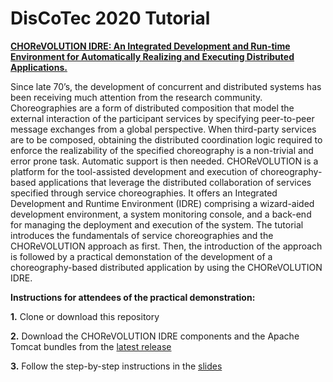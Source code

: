 # DisCoTec 2020 Tutorial 

[**CHOReVOLUTION IDRE: An Integrated Development and Run-time Environment for Automatically Realizing and Executing Distributed Applications.**](https://www.discotec.org/2020/tutorials#chorevolution-idre-an-integrated-development-and-run-time-environment-for-automatically-realizing-and-executing-distributed-applications)

Since late 70’s, the development of concurrent and distributed systems has been receiving much attention from the research community. Choreographies are a form of distributed composition that model the external interaction of the participant services by specifying peer-to-peer message exchanges from a global perspective. When third-party services are to be composed, obtaining the distributed coordination logic required to enforce the realizability of the specified choreography is a non-trivial and error prone task. Automatic support is then needed. CHOReVOLUTION is a platform for the tool-assisted development and execution of choreography-based applications that leverage the distributed collaboration of services specified through service choreographies. It offers an Integrated Development and Runtime Environment (IDRE) comprising a wizard-aided development environment, a system monitoring console, and a back-end for managing the deployment and execution of the system. The tutorial introduces the fundamentals of service choreographies and the CHOReVOLUTION approach as first. Then, the introduction of the approach is followed by a practical demonstation of the development of a choreography-based distributed application by using the CHOReVOLUTION IDRE. 

**Instructions for attendees of the practical demonstration:**

**1.** Clone or download this repository

**2.** Download the CHOReVOLUTION IDRE components and the Apache Tomcat bundles from the [latest release](https://github.com/chorevolution/CHOReVOLUTION-IDRE/releases)

**3.** Follow the step-by-step instructions in the [slides](https://github.com/chorevolution/discotec-2020-tutorial/blob/master/slides/CHOReVOLUTION_IDRE%E2%80%933rd_DisCoTec_2020_Tutorial-slot_3.pdf)